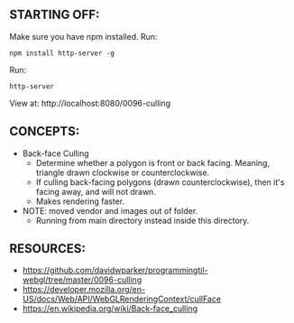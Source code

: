 ## STARTING OFF:

Make sure you have npm installed.
Run:
```
npm install http-server -g
```

Run:
```
http-server
```

View at: http://localhost:8080/0096-culling

## CONCEPTS:

* Back-face Culling
  * Determine whether a polygon is front or back facing. Meaning, triangle drawn clockwise or counterclockwise.
  * If culling back-facing polygons (drawn counterclockwise), then it's facing away, and will not drawn.
  * Makes rendering faster.
* NOTE: moved vendor and images out of folder.
  * Running from main directory instead inside this directory.

## RESOURCES:

* https://github.com/davidwparker/programmingtil-webgl/tree/master/0096-culling
* https://developer.mozilla.org/en-US/docs/Web/API/WebGLRenderingContext/cullFace
* https://en.wikipedia.org/wiki/Back-face_culling
